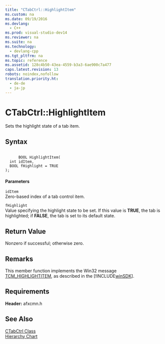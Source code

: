 ```yaml
---
title: "CTabCtrl::HighlightItem"
ms.custom: na
ms.date: 09/19/2016
ms.devlang: 
  - C++
ms.prod: visual-studio-dev14
ms.reviewer: na
ms.suite: na
ms.technology: 
  - devlang-cpp
ms.tgt_pltfrm: na
ms.topic: reference
ms.assetid: 128c4b50-43ea-4559-b3a3-6ae900c7a477
caps.latest.revision: 13
robots: noindex,nofollow
translation.priority.ht: 
  - de-de
  - ja-jp
---
```

# CTabCtrl::HighlightItem
Sets the highlight state of a tab item.  
  
## Syntax  
  
```  
  
      BOOL HighlightItem(  
  int idItem,  
  BOOL fHighlight = TRUE   
);  
```  
  
#### Parameters  
 `idItem`  
 Zero-based index of a tab control item.  
  
 `fHighlight`  
 Value specifying the highlight state to be set. If this value is **TRUE**, the tab is highlighted; if **FALSE**, the tab is set to its default state.  
  
## Return Value  
 Nonzero if successful; otherwise zero.  
  
## Remarks  
 This member function implements the Win32 message [TCM_HIGHLIGHTITEM](http://msdn.microsoft.com/library/windows/desktop/bb760602), as described in the [!INCLUDE[winSDK](../vs140/includes/winSDK_md.md)].  
  
## Requirements  
 **Header:** afxcmn.h  
  
## See Also  
 [CTabCtrl Class](../vs140/CTabCtrl-Class.md)   
 [Hierarchy Chart](../vs140/Hierarchy-Chart.md)